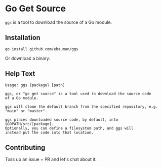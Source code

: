 # Go Get Source

`ggs` is a tool to download the source of a Go module.

## Installation

`go install github.com/ebauman/ggs`

Or download a binary. 

## Help Text

```
Usage: ggs {package} [path]

ggs, or "go get source" is a tool used to download the source code 
of a Go module. 

ggs will clone the default branch from the specified repository, e.g. "main" or "master".

ggs places downloaded source code, by default, into $GOPATH/src/[package].
Optionally, you can define a filesystem path, and ggs will
instead put the code into that location.
```

## Contributing

Toss up an issue + PR and let's chat about it. 